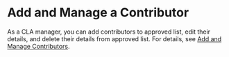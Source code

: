 # Add and Manage a Contributor

As a CLA manager, you can add contributors to approved list, edit their details, and delete their details from approved list. For details, see [Add and Manage Contributors](../../easycla/cla-managers/add-and-manage-contributors.md).

